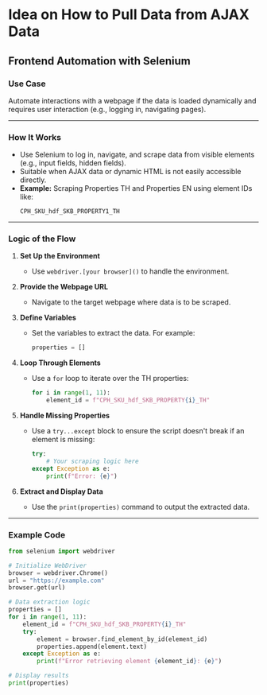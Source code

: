 # Idea on How to Pull Data from AJAX Data

## Frontend Automation with Selenium

### **Use Case**
Automate interactions with a webpage if the data is loaded dynamically and requires user interaction (e.g., logging in, navigating pages).

---

### **How It Works**
- Use Selenium to log in, navigate, and scrape data from visible elements (e.g., input fields, hidden fields).
- Suitable when AJAX data or dynamic HTML is not easily accessible directly.
- **Example:** Scraping Properties TH and Properties EN using element IDs like:
  ```
  CPH_SKU_hdf_SKB_PROPERTY1_TH
  ```

---

### **Logic of the Flow**
1. **Set Up the Environment**
   - Use `webdriver.[your browser]()` to handle the environment.

2. **Provide the Webpage URL**
   - Navigate to the target webpage where data is to be scraped.

3. **Define Variables**
   - Set the variables to extract the data. For example:
     ```python
     properties = []
     ```

4. **Loop Through Elements**
   - Use a `for` loop to iterate over the TH properties:
     ```python
     for i in range(1, 11):
         element_id = f"CPH_SKU_hdf_SKB_PROPERTY{i}_TH"
     ```

5. **Handle Missing Properties**
   - Use a `try...except` block to ensure the script doesn't break if an element is missing:
     ```python
     try:
         # Your scraping logic here
     except Exception as e:
         print(f"Error: {e}")
     ```

6. **Extract and Display Data**
   - Use the `print(properties)` command to output the extracted data.

---

### **Example Code**
```python
from selenium import webdriver

# Initialize WebDriver
browser = webdriver.Chrome()
url = "https://example.com"
browser.get(url)

# Data extraction logic
properties = []
for i in range(1, 11):
    element_id = f"CPH_SKU_hdf_SKB_PROPERTY{i}_TH"
    try:
        element = browser.find_element_by_id(element_id)
        properties.append(element.text)
    except Exception as e:
        print(f"Error retrieving element {element_id}: {e}")

# Display results
print(properties)
```
